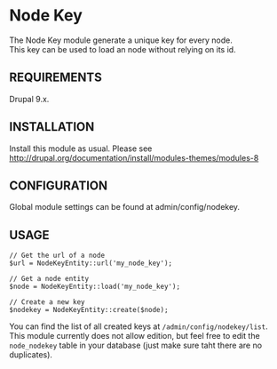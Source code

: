 Node Key
=========
The Node Key module generate a unique key for every node.  
This key can be used to load an node without relying on its id.


REQUIREMENTS
-------------
Drupal 9.x.


INSTALLATION
-------------
Install this module as usual. Please see
http://drupal.org/documentation/install/modules-themes/modules-8


CONFIGURATION
--------------
Global module settings can be found at admin/config/nodekey.


USAGE
--------------

    // Get the url of a node
    $url = NodeKeyEntity::url('my_node_key');

    // Get a node entity
    $node = NodeKeyEntity::load('my_node_key');

    // Create a new key
    $nodekey = NodeKeyEntity::create($node);

You can find the list of all created keys at `/admin/config/nodekey/list`.  
This module currently does not allow edition, but feel free to edit the `node_nodekey` table in your database (just make sure taht there are no duplicates).